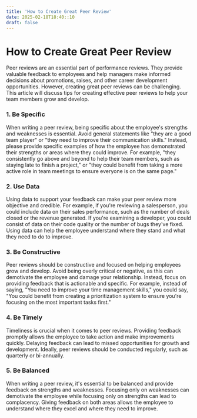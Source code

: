 ```yaml
---
title: 'How to Create Great Peer Review'
date: 2025-02-18T18:40::10
draft: false
---
```


# How to Create Great Peer Review

Peer reviews are an essential part of performance reviews. They provide valuable feedback to employees and help managers make informed decisions about promotions, raises, and other career development opportunities. However, creating great peer reviews can be challenging. This article will discuss tips for creating effective peer reviews to help your team members grow and develop.

### **1. Be Specific**

When writing a peer review, being specific about the employee's strengths and weaknesses is essential. Avoid general statements like "they are a good team player" or "they need to improve their communication skills." Instead, please provide specific examples of how the employee has demonstrated their strengths or areas where they could improve. For example, "they consistently go above and beyond to help their team members, such as staying late to finish a project," or "they could benefit from taking a more active role in team meetings to ensure everyone is on the same page."

### **2. Use Data**

Using data to support your feedback can make your peer review more objective and credible. For example, if you're reviewing a salesperson, you could include data on their sales performance, such as the number of deals closed or the revenue generated. If you're examining a developer, you could consist of data on their code quality or the number of bugs they've fixed. Using data can help the employee understand where they stand and what they need to do to improve.

### **3. Be Constructive**

Peer reviews should be constructive and focused on helping employees grow and develop. Avoid being overly critical or negative, as this can demotivate the employee and damage your relationship. Instead, focus on providing feedback that is actionable and specific. For example, instead of saying, "You need to improve your time management skills," you could say, "You could benefit from creating a prioritization system to ensure you're focusing on the most important tasks first."

### **4. Be Timely**

Timeliness is crucial when it comes to peer reviews. Providing feedback promptly allows the employee to take action and make improvements quickly. Delaying feedback can lead to missed opportunities for growth and development. Ideally, peer reviews should be conducted regularly, such as quarterly or bi-annually.

### **5. Be Balanced**

When writing a peer review, it's essential to be balanced and provide feedback on strengths and weaknesses. Focusing only on weaknesses can demotivate the employee while focusing only on strengths can lead to complacency. Giving feedback on both areas allows the employee to understand where they excel and where they need to improve.

